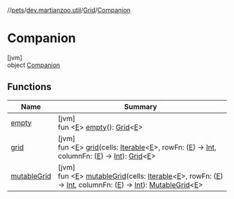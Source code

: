 //[pets](../../../../index.md)/[dev.martianzoo.util](../../index.md)/[Grid](../index.md)/[Companion](index.md)

# Companion

[jvm]\
object [Companion](index.md)

## Functions

| Name | Summary |
|---|---|
| [empty](empty.md) | [jvm]<br>fun &lt;[E](empty.md)&gt; [empty](empty.md)(): [Grid](../index.md)&lt;[E](empty.md)&gt; |
| [grid](grid.md) | [jvm]<br>fun &lt;[E](grid.md)&gt; [grid](grid.md)(cells: [Iterable](https://kotlinlang.org/api/latest/jvm/stdlib/kotlin.collections/-iterable/index.html)&lt;[E](grid.md)&gt;, rowFn: ([E](grid.md)) -&gt; [Int](https://kotlinlang.org/api/latest/jvm/stdlib/kotlin/-int/index.html), columnFn: ([E](grid.md)) -&gt; [Int](https://kotlinlang.org/api/latest/jvm/stdlib/kotlin/-int/index.html)): [Grid](../index.md)&lt;[E](grid.md)&gt; |
| [mutableGrid](mutable-grid.md) | [jvm]<br>fun &lt;[E](mutable-grid.md)&gt; [mutableGrid](mutable-grid.md)(cells: [Iterable](https://kotlinlang.org/api/latest/jvm/stdlib/kotlin.collections/-iterable/index.html)&lt;[E](mutable-grid.md)&gt;, rowFn: ([E](mutable-grid.md)) -&gt; [Int](https://kotlinlang.org/api/latest/jvm/stdlib/kotlin/-int/index.html), columnFn: ([E](mutable-grid.md)) -&gt; [Int](https://kotlinlang.org/api/latest/jvm/stdlib/kotlin/-int/index.html)): [MutableGrid](../../-mutable-grid/index.md)&lt;[E](mutable-grid.md)&gt; |
